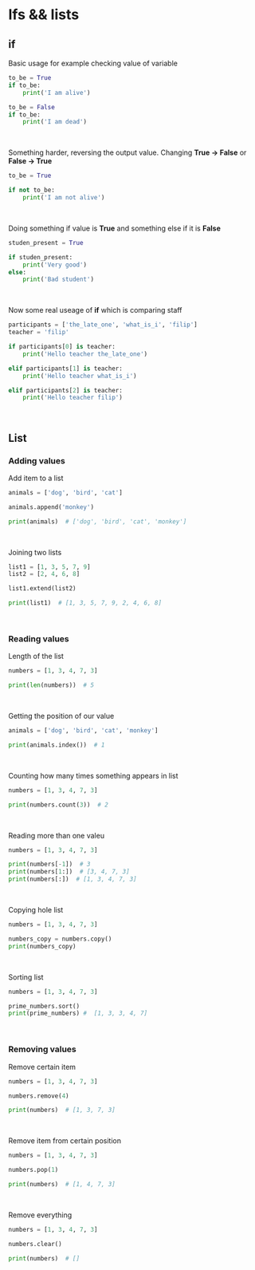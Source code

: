 # Ifs && lists

## if

Basic usage for example checking value of variable

```python
to_be = True
if to_be:
	print('I am alive')

to_be = False
if to_be:
	print('I am dead')
```

<br />

Something harder, reversing the output value. Changing **True &#8594; False** or **False &#8594; True**

```python
to_be = True

if not to_be:
	print('I am not alive')
```

<br />

Doing something if value is **True** and something else if it is **False**

```python
studen_present = True

if studen_present:
	print('Very good')
else:
	print('Bad student')
```

<br />

Now some real useage of **if** which is comparing staff

```python
participants = ['the_late_one', 'what_is_i', 'filip']
teacher = 'filip'

if participants[0] is teacher:
	print('Hello teacher the_late_one')

elif participants[1] is teacher:
	print('Hello teacher what_is_i')

elif participants[2] is teacher:
	print('Hello teacher filip')
```

<br />

## List

### **Adding values**

Add item to a list

```python
animals = ['dog', 'bird', 'cat']

animals.append('monkey')

print(animals)  # ['dog', 'bird', 'cat', 'monkey']
```

<br />

Joining two lists

```python
list1 = [1, 3, 5, 7, 9]
list2 = [2, 4, 6, 8]

list1.extend(list2)

print(list1)  # [1, 3, 5, 7, 9, 2, 4, 6, 8]
```

<br />

### **Reading values**

Length of the list

```python
numbers = [1, 3, 4, 7, 3]

print(len(numbers))  # 5
```

<br />

Getting the position of our value

```python
animals = ['dog', 'bird', 'cat', 'monkey']

print(animals.index())  # 1
```

<br />

Counting how many times something appears in list

```python
numbers = [1, 3, 4, 7, 3]

print(numbers.count(3))  # 2
```

<br />

Reading more than one valeu

```python
numbers = [1, 3, 4, 7, 3]

print(numbers[-1])  # 3
print(numbers[1:])  # [3, 4, 7, 3]
print(numbers[:])  # [1, 3, 4, 7, 3]
```

<br />

Copying hole list

```python
numbers = [1, 3, 4, 7, 3]

numbers_copy = numbers.copy()
print(numbers_copy)
```

<br />

Sorting list

```python
numbers = [1, 3, 4, 7, 3]

prime_numbers.sort()
print(prime_numbers) #  [1, 3, 3, 4, 7]
```

<br />

### **Removing values**

Remove certain item

```python
numbers = [1, 3, 4, 7, 3]

numbers.remove(4)

print(numbers)  # [1, 3, 7, 3]
```

<br />

Remove item from certain position

```python
numbers = [1, 3, 4, 7, 3]

numbers.pop(1)

print(numbers)  # [1, 4, 7, 3]
```

<br />

Remove everything

```python
numbers = [1, 3, 4, 7, 3]

numbers.clear()

print(numbers)  # []
```

<br />
